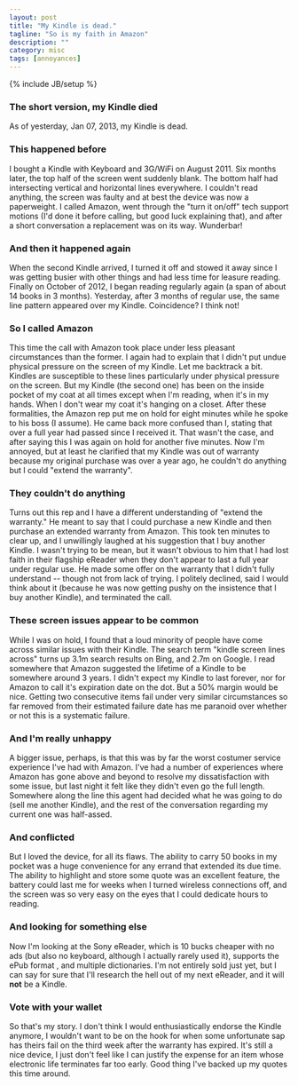 ```yaml
---
layout: post
title: "My Kindle is dead."
tagline: "So is my faith in Amazon"
description: ""
category: misc
tags: [annoyances]
---
```

{% include JB/setup %}
### The short version, my Kindle died
As of yesterday, Jan 07, 2013, my Kindle is dead.

### This happened before
I bought a Kindle with Keyboard and 3G/WiFi on August 2011. Six months later,
the top half of the screen went suddenly blank. The bottom half had intersecting
vertical and horizontal lines everywhere. I couldn't read anything, the screen
was faulty and at best the device was now a paperweight. I called Amazon, went
through the "turn it on/off" tech support motions \(I'd done it before calling,
but good luck explaining that\), and after a short conversation a replacement
was on its way. Wunderbar!

### And then it happened again
When the second Kindle arrived, I turned it off and stowed it away since I was
getting busier with other things and had less time for leasure reading. Finally
on October of 2012, I began reading regularly again \(a span of about 14 books
in 3 months\). Yesterday, after 3 months of regular use, the same line pattern
appeared over my Kindle. Coincidence? I think not!

### So I called Amazon
This time the call with Amazon took place under less pleasant circumstances than
the former. I again had to explain that I didn't put undue physical pressure on
the screen of my Kindle. Let me backtrack a bit. Kindles are susceptible to
these lines particularly under physical pressure on the screen. But my Kindle
\(the second one\) has been on the inside pocket of my coat at all times except
when I'm reading, when it's in my hands. When I don't wear my coat it's hanging
on a closet. After these formalities, the Amazon rep put me on hold for eight
minutes while he spoke to his boss \(I assume\). He came back more confused than
I, stating that over a full year had passed since I received it. That wasn't the
case, and after saying this I was again on hold for another five minutes. Now
I'm annoyed, but at least he clarified that my Kindle was out of warranty
because my original purchase was over a year ago, he couldn't do anything but I
could "extend the warranty".

### They couldn't do anything
Turns out this rep and I have a different understanding of "extend the
warranty." He meant to say that I could purchase a new Kindle and then purchase
an extended warranty from Amazon. This took ten minutes to clear up, and I
unwillingly laughed at his suggestion that I buy another Kindle. I wasn't trying
to be mean, but it wasn't obvious to him that I had lost faith in their flagship
eReader when they don't appear to last a full year under regular use. He made
some offer on the warranty that I didn't fully understand -- though not from
lack of trying. I politely declined, said I would think about it \(because he
was now getting pushy on the insistence that I buy another Kindle\), and
terminated the call.

### These screen issues appear to be common
While I was on hold, I found that a loud minority of people have come across
similar issues with their Kindle. The search term "kindle screen lines across"
turns up 3.1m search results on Bing, and 2.7m on Google. I read somewhere that
Amazon suggested the lifetime of a Kindle to be somewhere around 3 years. I didn't expect my Kindle
to last forever, nor for Amazon to call it's expiration date on the dot. But a
50% margin would be nice. Getting two consecutive items fail under very similar
circumstances so far removed from their estimated failure date has me paranoid
over whether or not this is a systematic failure. 

### And I'm really unhappy
A bigger issue, perhaps, is that this was by far the worst costumer service
experience I've had with Amazon. I've had a number of experiences where Amazon
has gone above and beyond to resolve my dissatisfaction with some issue, but
last night it felt like they didn't even go the full length. Somewhere along
the line this agent had decided what he was going to do \(sell me another
Kindle\), and the rest of the conversation regarding my current one was
half-assed.

### And conflicted
But I loved the device, for all its flaws. The ability to carry 50 books in my
pocket was a huge convenience for any errand that extended its due time. The
ability to highlight and store some quote was an excellent feature, the battery
could last me for weeks when I turned wireless connections off, and the screen
was so very easy on the eyes that I could dedicate hours to reading.

### And looking for something else
Now I'm looking at the Sony eReader, which is 10 bucks cheaper with no ads \(but
also no keyboard, although I actually rarely used it\), supports the ePub format
, and multiple dictionaries. I'm not entirely sold just yet, but I can say for
sure that I'll research the hell out of my next eReader, and it will __not__ be
a Kindle.

### Vote with your wallet
So that's my story. I don't think I would enthusiastically endorse the Kindle
anymore, I wouldn't want to be on the hook for when some unfortunate sap has
theirs fail on the third week after the warranty has expired. It's still a nice
device, I just don't feel like I can justify the expense for an item whose
electronic life terminates far too early. Good thing I've backed up my quotes
this time around.
